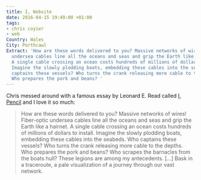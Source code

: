 ```yaml
---
title: I, Website
date: 2016-04-15 19:49:00 +01:00
tags:
- chris coyier
- web
Country: Wales
City: Porthcawl
Extract: 'How are these words delivered to you? Massive networks of wires! Fiber-optic
  undersea cables line all the oceans and seas and grip the Earth like a hairnet.
  A single cable crossing an ocean costs hundreds of millions of dollars to install.
  Imagine the slowly plodding boats, embedding these cables into the seabeds. Who
  captains these vessels? Who turns the crank releasing more cable to the depths.
  Who prepares the pork and beans? '
---
```


Chris messed around with a famous essay by Leonard E. Read called [I, Pencil](https://en.wikisource.org/wiki/I,_Pencil) and I love it so much:

> How are these words delivered to you? Massive networks of wires! Fiber-optic undersea cables line all the oceans and seas and grip the Earth like a hairnet. A single cable crossing an ocean costs hundreds of millions of dollars to install. Imagine the slowly plodding boats, embedding these cables into the seabeds. Who captains these vessels? Who turns the crank releasing more cable to the depths. Who prepares the pork and beans? Who scrapes the barnacles from the boats hull? These legions are among my antecedents. [...] Bask in a traceroute, a pale visualization of a journey through our vast network.

